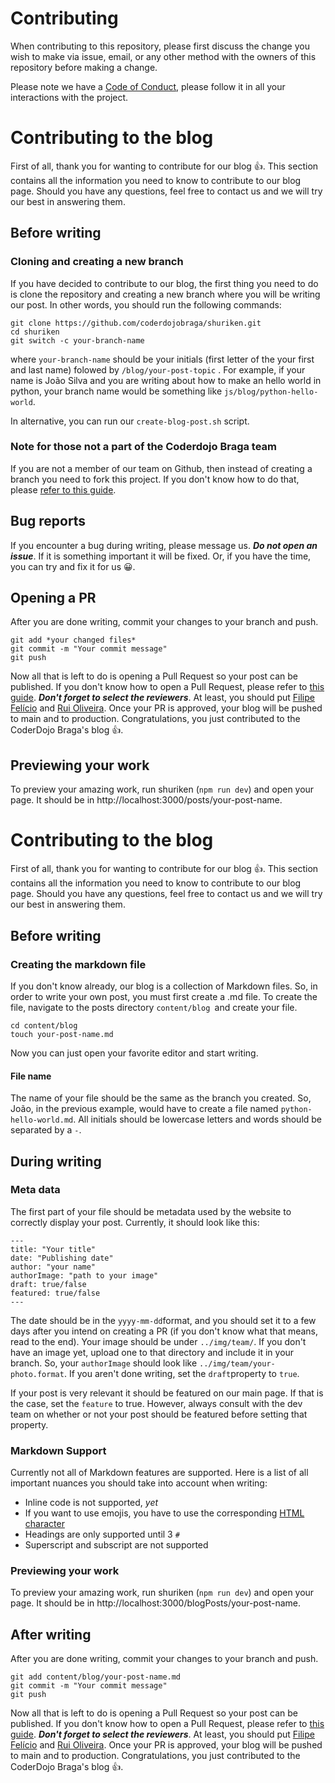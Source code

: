 # Contributing

When contributing to this repository, please first discuss the change you wish
to make via issue, email, or any other method with the owners of this
repository before making a change.

Please note we have a [Code of Conduct](CODE_OF_CONDUCT.md), please follow it
in all your interactions with the project.

# Contributing to the blog

First of all, thank you for wanting to contribute for our blog &#128077;. This section contains all the information you need to know to contribute to our blog page. Should you have any questions, feel free to contact us and we will try our best in answering them.

## Before writing

### Cloning and creating a new branch

If you have decided to contribute to our blog, the first thing you need to do is clone the repository and creating a new branch where you will be writing our post. In other words, you should run the following commands:

```
git clone https://github.com/coderdojobraga/shuriken.git
cd shuriken
git switch -c your-branch-name
```

where `your-branch-name` should be your initials (first letter of the your first and last name) folowed by `/blog/your-post-topic` . For example, if your name is João Silva and you are writing about how to make an hello world in python, your branch name would be something like `js/blog/python-hello-world`.

In alternative, you can run our `create-blog-post.sh` script.

### Note for those not a part of the Coderdojo Braga team

If you are not a member of our team on Github, then instead of creating a branch you need to fork this project. If you don't know how to do that, please [refer to this guide](https://docs.github.com/pt/enterprise-cloud@latest/get-started/quickstart/fork-a-repo).

## Bug reports

If you encounter a bug during writing, please message us. **_Do not open an issue_**. If it is something important it will be fixed. Or, if you have the time, you can try and fix it for us &#128512;.

## Opening a PR

After you are done writing, commit your changes to your branch and push.

```
git add *your changed files*
git commit -m "Your commit message"
git push
```

Now all that is left to do is opening a Pull Request so your post can be published. If you don't know how to open a Pull Request, please refer to [this guide](https://docs.github.com/pt/github/collaborating-with-pull-requests/proposing-changes-to-your-work-with-pull-requests/creating-a-pull-request). **_Don't forget to select the reviewers_**. At least, you should put [Filipe Felício](https://github.com/feliciofilipe) and [Rui Oliveira](https://github.com/ruioliveira02).
Once your PR is approved, your blog will be pushed to main and to production. Congratulations, you just contributed to the CoderDojo Braga's blog &#128077;.

## Previewing your work

To preview your amazing work, run shuriken (`npm run dev`) and open your page. It should be in http://localhost:3000/posts/your-post-name.

# Contributing to the blog

First of all, thank you for wanting to contribute for our blog &#128077;. This section contains all the information you need to know to contribute to our blog page. Should you have any questions, feel free to contact us and we will try our best in answering them.

## Before writing

### Creating the markdown file

If you don't know already, our blog is a collection of Markdown files. So, in order to write your own post, you must first create a .md file. To create the file, navigate to the posts directory `content/blog `and create your file.

```
cd content/blog
touch your-post-name.md
```

Now you can just open your favorite editor and start writing.

#### File name

The name of your file should be the same as the branch you created. So, João, in the previous example, would have to create a file named `python-hello-world.md`. All initials should be lowercase letters and words should be separated by a `-`.

## During writing

### Meta data

The first part of your file should be metadata used by the website to correctly display your post. Currently, it should look like this:

```
---
title: "Your title"
date: "Publishing date"
author: "your name"
authorImage: "path to your image"
draft: true/false
featured: true/false
---
```

The date should be in the `yyyy-mm-dd`format, and you should set it to a few days after you intend on creating a PR (if you don't know what that means, read to the end). Your image should be under `../img/team/`. If you don't have an image yet, upload one to that directory and include it in your branch. So, your `authorImage` should look like `../img/team/your-photo.format`. If you aren't done writing, set the `draft`property to `true`.

If your post is very relevant it should be featured on our main page. If that is the case, set the `feature` to true. However, always consult with the dev team on whether or not your post should be featured before setting that property.

### Markdown Support

Currently not all of Markdown features are supported. Here is a list of all important nuances you should take into account when writing:

- Inline code is not supported, _yet_
- If you want to use emojis, you have to use the corresponding [HTML character](https://www.w3schools.com/charsets/ref_emoji.asp)
- Headings are only supported until 3 `#`
- Superscript and subscript are not supported

### Previewing your work

To preview your amazing work, run shuriken (`npm run dev`) and open your page. It should be in http://localhost:3000/blogPosts/your-post-name.

## After writing

After you are done writing, commit your changes to your branch and push.

```
git add content/blog/your-post-name.md
git commit -m "Your commit message"
git push
```

Now all that is left to do is opening a Pull Request so your post can be published. If you don't know how to open a Pull Request, please refer to [this guide](https://docs.github.com/pt/github/collaborating-with-pull-requests/proposing-changes-to-your-work-with-pull-requests/creating-a-pull-request). **_Don't forget to select the reviewers_**. At least, you should put [Filipe Felício](https://github.com/feliciofilipe) and [Rui Oliveira](https://github.com/ruioliveira02).
Once your PR is approved, your blog will be pushed to main and to production. Congratulations, you just contributed to the CoderDojo Braga's blog &#128077;.
